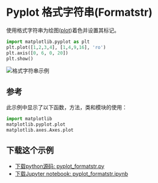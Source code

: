# Pyplot 格式字符串(Formatstr)

使用格式字符串为绘图([plot](https://matplotlib.org/api/_as_gen/matplotlib.axes.Axes.plot.html#matplotlib.axes.Axes.plot))着色并设置其标记。

```python
import matplotlib.pyplot as plt
plt.plot([1,2,3,4], [1,4,9,16], 'ro')
plt.axis([0, 6, 0, 20])
plt.show()
```

![格式字符串示例](https://matplotlib.org/_images/sphx_glr_pyplot_formatstr_001.png)

## 参考

此示例中显示了以下函数，方法，类和模块的使用：

```python
import matplotlib
matplotlib.pyplot.plot
matplotlib.axes.Axes.plot
```

## 下载这个示例
            
- [下载python源码: pyplot_formatstr.py](https://matplotlib.org/_downloads/pyplot_formatstr.py)
- [下载Jupyter notebook: pyplot_formatstr.ipynb](https://matplotlib.org/_downloads/pyplot_formatstr.ipynb)